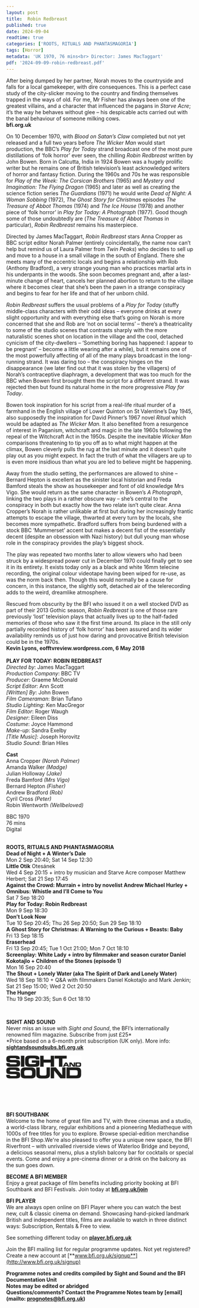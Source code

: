```yaml
---
layout: post
title:  Robin Redbreast
published: true
date: 2024-09-04
readtime: true
categories: ['ROOTS, RITUALS AND PHANTASMAGORIA']
tags: [Horror]
metadata: 'UK 1970, 76 mins<br> Director: James MacTaggart'
pdf: '2024-09-09-robin-redbreast.pdf'
---
```


After being dumped by her partner, Norah moves to the countryside and falls for a local gamekeeper, with dire consequences. This is a perfect case study of the city-slicker moving to the country and finding themselves trapped in the ways of old. For me, Mr Fisher has always been one of the greatest villains, and a character that influenced the pagans in _Starve Acre_; it’s the way he behaves without glee – his despicable acts carried out with the banal behaviour of someone milking cows.  
**bfi.org.uk**  

On 10 December 1970, with _Blood on Satan’s Claw_ completed but not yet released and a full two years before _The Wicker Man_ would start production, the BBC’s _Play for Today_ strand broadcast one of the most pure distillations of ‘folk horror’ ever seen, the chilling _Robin Redbreast_ written by John Bowen. Born in Calcutta, India in 1924 Bowen was a hugely prolific writer but he remains one of British television’s least acknowledged writers of horror and fantasy fiction. During the 1960s and 70s he was responsible for _Play of the Week: The Corsican Brothers_ (1965) and _Mystery and Imagination: The Flying Dragon_ (1965) and later as well as creating the science fiction series _The Guardians_ (1971) he would write _Dead of Night: A Woman Sobbing_ (1972), _The Ghost Story for Christmas_ episodes _The Treasure of Abbot Thomas_ (1974) and _The Ice House_ (1978) and another piece of ‘folk horror’ in _Play for Today: A Photograph_ (1977). Good though some of those undoubtedly are (_The Treasure of Abbot Thomas_ in particular), _Robin Redbreast_ remains his masterpiece.

Directed by James MacTaggart, _Robin Redbreast_ stars Anna Cropper as BBC script editor Norah Palmer (entirely coincidentally, the name now can’t help but remind us of Laura Palmer from _Twin Peaks_) who decides to sell up and move to a house in a small village in the south of England. There she meets many of the eccentric locals and begins a relationship with Rob (Anthony Bradford), a very strange young man who practices martial arts in his underpants in the woods. She soon becomes pregnant and, after a last-minute change of heart, cancels her planned abortion to return to the village where it becomes clear that she’s been the pawn in a strange conspiracy and begins to fear for her life and that of her unborn child.

_Robin Redbreast_ suffers the usual problems of a _Play for Today_ (stuffy middle-class characters with their odd ideas – everyone drinks at every slight opportunity and with everything else that’s going on Norah is more concerned that she and Rob are ‘not on social terms’ – there’s a theatricality to some of the studio scenes that contrasts sharply with the more naturalistic scenes shot on location in the village and the cool, detached cynicism of the city-dwellers – ‘Something boring has happened: I appear to be pregnant’ – become a little wearing after a while), but it remains one of the most powerfully affecting of all of the many plays broadcast in the long-running strand. It was daring too – the conspiracy hinges on the disappearance (we later find out that it was stolen by the villagers) of Norah’s contraceptive diaphragm, a development that was too much for the BBC when Bowen first brought them the script for a different strand. It was rejected then but found its natural home in the more progressive _Play for Today_.

Bowen took inspiration for his script from a real-life ritual murder of a farmhand in the English village of Lower Quinton on St Valentine’s Day 1945, also supposedly the inspiration for David Pinner’s 1967 novel _Ritual_ which would be adapted as _The Wicker Man_. It also benefited from a resurgence of interest in Paganism, witchcraft and magic in the late 1960s following the repeal of the Witchcraft Act in the 1950s. Despite the inevitable _Wicker Man_ comparisons threatening to tip you off as to what might happen at the climax, Bowen cleverly pulls the rug at the last minute and it doesn’t quite play out as you might expect. In fact the truth of what the villagers are up to is even more insidious than what you are led to believe might be happening.

Away from the studio setting, the performances are allowed to shine – Bernard Hepton is excellent as the sinister local historian and Freda Bamford steals the show as housekeeper and font of old knowledge Mrs Vigo. She would return as the same character in Bowen’s _A Photograph_, linking the two plays in a rather obscure way – she’s central to the conspiracy in both but exactly how the two relate isn’t quite clear. Anna Cropper’s Norah is rather unlikable at first but during her increasingly frantic attempts to escape the village, thwarted at every turn by the locals, she becomes more sympathetic. Bradford suffers from being burdened with a stock BBC ‘Mummerset’ accent but makes a decent fist of the essentially decent (despite an obsession with Nazi history) but dull young man whose role in the conspiracy provides the play’s biggest shock.

The play was repeated two months later to allow viewers who had been struck by a widespread power cut in December 1970 could finally get to see it in its entirety. It exists today only as a black and white 16mm telecine recording, the original colour videotape having been wiped for re-use, as was the norm back then. Though this would normally be a cause for concern, in this instance, the slightly soft, detached air of the telerecording adds to the weird, dreamlike atmosphere.

Rescued from obscurity by the BFI who issued it on a well stocked DVD as part of their 2013 Gothic season, _Robin Redbreast_ is one of those rare previously ‘lost’ television plays that actually lives up to the half-faded memories of those who saw it the first time around. Its place in the still only partially recorded history of ‘folk horror’ has been assured and its wider availability reminds us of just how daring and provocative British television could be in the 1970s.  
**Kevin Lyons, eofftvreview.wordpress.com, 6 May 2018**  
<br>
**PLAY FOR TODAY: ROBIN REDBREAST**  
_Directed by_: James MacTaggart  
_Production Company_: BBC TV  
_Producer_: Graeme McDonald  
_Script Editor_: Ann Scott  
_[Written] By_: John Bowen  
_Film Cameraman_: Brian Tufano  
_Studio Lighting_: Ken MacGregor  
_Film Editor_: Roger Waugh  
_Designer_: Eileen Diss  
_Costume_: Joyce Hammond  
_Make-up_: Sandra Exelby  
_[Title Music]_: Joseph Horovitz  
_Studio Sound_: Brian Hiles  

**Cast**  
Anna Cropper _(Norah Palmer)_  
Amanda Walker _(Madge)_  
Julian Holloway _(Jake)_  
Freda Bamford _(Mrs Vigo)_  
Bernard Hepton _(Fisher)_  
Andrew Bradford _(Rob)_  
Cyril Cross _(Peter)_  
Robin Wentworth _(Wellbeloved)_  

BBC 1970  
76 mins  
Digital  
<br>

**ROOTS, RITUALS AND PHANTASMAGORIA**  
**Dead of Night + A Winter’s Dale**  
Mon 2 Sep 20:40; Sat 14 Sep 12:30  
**Little Otik** Otesánek  
Wed 4 Sep 20:15 + intro by musician and Starve Acre composer Matthew Herbert; Sat 21 Sep 17:45  
**Against the Crowd: Murrain + intro by novelist Andrew Michael Hurley + Omnibus: Whistle and I’ll Come to You**  
Sat 7 Sep 18:20  
**Play for Today: Robin Redbreast**  
Mon 9 Sep 18:30  
**Don’t Look Now**  
Tue 10 Sep 20:45; Thu 26 Sep 20:50; Sun 29 Sep 18:10  
**A Ghost Story for Christmas: A Warning to the Curious + Beasts: Baby**  
Fri 13 Sep 18:15  
**Eraserhead**  
Fri 13 Sep 20:45; Tue 1 Oct 21:00; Mon 7 Oct 18:10  
**Screenplay: White Lady + intro by filmmaker and season curator Daniel Kokotajlo + Children of the Stones (episode 1)**  
Mon 16 Sep 20:40  
**The Shout + Lonely Water (aka The Spirit of Dark and Lonely Water)**  
Wed 18 Sep 18:10 + Q&A with filmmakers Daniel Kokotajlo and Mark Jenkin; Sat 21 Sep 15:00; Wed 2 Oct 20:50  
**The Hunger**  
Thu 19 Sep 20:35; Sun 6 Oct 18:10  

<br>

**SIGHT AND SOUND**<br>
Never miss an issue with _Sight and Sound_, the BFI’s internationally renowned film magazine. Subscribe from just £25*<br>
*Price based on a 6-month print subscription (UK only). More info: [**sightandsoundsubs.bfi.org.uk**](https://sightandsoundsubs.bfi.org.uk/subscribe)

<img style="float: left;" src="/img/sight-and-sound.jpg" width="40%" height="40%"><br><br><br><br><br><br><br><br>

**BFI SOUTHBANK**  
Welcome to the home of great film and TV, with three cinemas and a studio, a world-class library, regular exhibitions and a pioneering Mediatheque with 1000s of free titles for you to explore. Browse special-edition merchandise in the BFI Shop.We&#39;re also pleased to offer you a unique new space, the BFI Riverfront – with unrivalled riverside views of Waterloo Bridge and beyond, a delicious seasonal menu, plus a stylish balcony bar for cocktails or special events. Come and enjoy a pre-cinema dinner or a drink on the balcony as the sun goes down.  

**BECOME A BFI MEMBER**  
Enjoy a great package of film benefits including priority booking at BFI Southbank and BFI Festivals. Join today at [**bfi.org.uk/join**](http://www.bfi.org.uk/join)  

**BFI PLAYER**  
 We are always open online on BFI Player where you can watch the best new, cult &amp; classic cinema on demand. Showcasing hand-picked landmark British and independent titles, films are available to watch in three distinct ways: Subscription, Rentals &amp; Free to view.  

See something different today on [**player.bfi.org.uk**](https://player.bfi.org.uk)  

Join the BFI mailing list for regular programme updates. Not yet registered? Create a new account at [**www.bfi.org.uk/signup**](http://www.bfi.org.uk/signup)

**Programme notes and credits compiled by Sight and Sound and the BFI Documentation Unit  
Notes may be edited or abridged  
Questions/comments? Contact the Programme Notes team by [email](mailto: prognotes@bfi.org.uk)**

<!--stackedit_data:
eyJoaXN0b3J5IjpbLTE2NTU4OTM0MDIsLTQ4MjMzODI3OF19
-->
